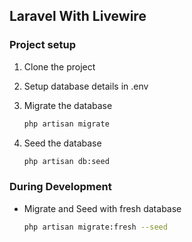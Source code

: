 ## Laravel With Livewire

### Project setup
1. Clone the project

2. Setup database details in .env

3. Migrate the database 
     ```sh  
     php artisan migrate
     ```

5. Seed the database
     ```sh
     php artisan db:seed
     ```

### During Development
  * Migrate and Seed with fresh database
     ```sh
     php artisan migrate:fresh --seed
     ```
